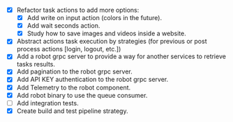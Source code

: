 - [x] Refactor task actions to add more options:
  - [x] Add write on input action (colors in the future).
  - [x] Add wait seconds action.
  - [x] Study how to save images and videos inside a website.
- [x] Abstract actions task execution by strategies (for previous or post process actions [login, logout, etc.])
- [x] Add a robot grpc server to provide a way for another services to retrieve tasks results.
- [x] Add pagination to the robot grpc server.
- [x] Add API KEY authentication to the robot grpc server.
- [x] Add Telemetry to the robot component.
- [x] Add robot binary to use the queue consumer.
- [ ] Add integration tests.
- [x] Create build and test pipeline strategy.